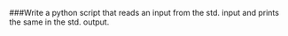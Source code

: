 ###Write a python script that reads an input from the std. input and prints the same in the std. output.

